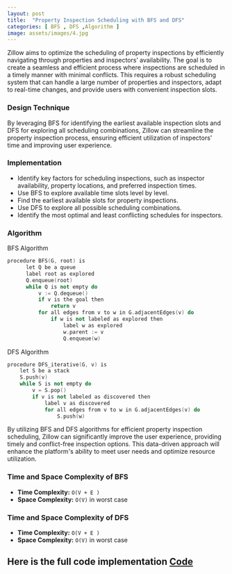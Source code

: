 ```yaml
---
layout: post
title:  "Property Inspection Scheduling with BFS and DFS"
categories: [ BFS , DFS ,Algorithm ]
image: assets/images/4.jpg
---
```



Zillow aims to optimize the scheduling of property inspections by efficiently navigating through properties and inspectors’ availability. The goal is to create a seamless and efficient process where inspections are scheduled in a timely manner with minimal conflicts. This requires a robust scheduling system that can handle a large number of properties and inspectors, adapt to real-time changes, and provide users with convenient inspection slots.

### Design Technique
By leveraging BFS for identifying the earliest available inspection slots and DFS for exploring all scheduling combinations, Zillow can streamline the property inspection process, ensuring efficient utilization of inspectors' time and improving user experience.


### Implementation 
   - Identify key factors for scheduling inspections, such as inspector availability, property locations, and preferred inspection times.
   - Use BFS to explore available time slots level by level.
   - Find the earliest available slots for property inspections.
   - Use DFS to explore all possible scheduling combinations.
   - Identify the most optimal and least conflicting schedules for inspectors.

### Algorithm 
BFS Algorithm
```cpp
procedure BFS(G, root) is
      let Q be a queue
      label root as explored
      Q.enqueue(root)
      while Q is not empty do
          v := Q.dequeue()
          if v is the goal then
              return v
          for all edges from v to w in G.adjacentEdges(v) do
              if w is not labeled as explored then
                  label w as explored
                  w.parent := v
                  Q.enqueue(w)

```
DFS Algorithm
```cpp
procedure DFS_iterative(G, v) is
    let S be a stack
    S.push(v)
    while S is not empty do
        v = S.pop()
        if v is not labeled as discovered then
            label v as discovered
            for all edges from v to w in G.adjacentEdges(v) do 
                S.push(w)
```

By utilizing BFS and DFS algorithms for efficient property inspection scheduling, Zillow can significantly improve the user experience, providing timely and conflict-free inspection options. This data-driven approach will enhance the platform's ability to meet user needs and optimize resource utilization.

### Time and Space Complexity of BFS
- **Time Complexity:** `O(V + E )` 
- **Space Complexity:** `O(V)` in worst case 

### Time and Space Complexity of DFS
- **Time Complexity:** `O(V + E )` 
- **Space Complexity:** `O(V)` in worst case

## Here is the full code implementation [Code](https://gist.github.com/mailpraveens/78713d5d69601bdb6737)
